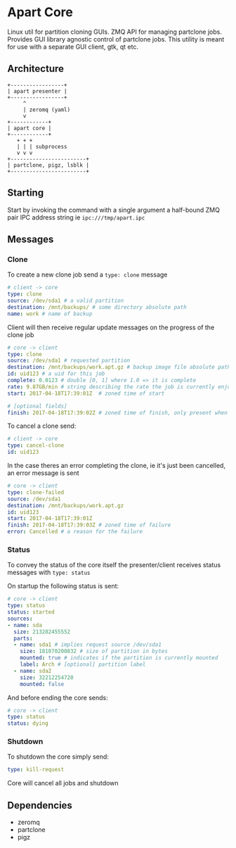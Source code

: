 Apart Core
==========
Linux util for partition cloning GUIs. ZMQ API for managing partclone jobs. Provides GUI library agnostic control of partclone jobs. This utility is meant for use with a separate GUI client, gtk, qt etc.

## Architecture
```
+-----------------+
| apart presenter |
+-----------------+
     ^
     | zeromq (yaml)
     v
+------------+
| apart core |
+------------+
   + + +
   | | | subprocess
   v v v
+------------------------+
| partclone, pigz, lsblk |
+------------------------+
```

## Starting
Start by invoking the command with a single argument a half-bound ZMQ pair IPC address string ie `ipc:///tmp/apart.ipc`

## Messages
### Clone
To create a new clone job send a `type: clone` message
```yaml
# client -> core
type: clone
source: /dev/sda1 # a valid partition
destination: /mnt/backups/ # some directory absolute path
name: work # name of backup
```
Client will then receive regular update messages on the progress of the clone job
```yaml
# core -> client
type: clone
source: /dev/sda1 # requested partition
destination: /mnt/backups/work.apt.gz # backup image file absolute path
id: uid123 # a uid for this job
complete: 0.0123 # double [0, 1] where 1.0 => it is complete
rate: 9.87GB/min # string describing the rate the job is currently enjoying
start: 2017-04-18T17:39:01Z  # zoned time of start

# [optional fields]
finish: 2017-04-18T17:39:02Z # zoned time of finish, only present when complete = 1
```
To cancel a clone send:
```yaml
# client -> core
type: cancel-clone
id: uid123
```
In the case theres an error completing the clone, ie it's just been cancelled, an error message is sent
```yaml
# core -> client
type: clone-failed
source: /dev/sda1
destination: /mnt/backups/work.apt.gz
id: uid123
start: 2017-04-18T17:39:01Z
finish: 2017-04-18T17:39:03Z # zoned time of failure
error: Cancelled # a reason for the failure
```

### Status
To convey the status of the core itself the presenter/client receives status messages with `type: status`

On startup the following status is sent:
```yaml
# core -> client
type: status
status: started
sources:
- name: sda
  size: 213282455552
  parts:
  - name: sda1 # implies request source /dev/sda1
    size: 181070200832 # size of partition in bytes
    mounted: true # indicates if the partition is currently mounted
    label: Arch # [optional] partition label
  - name: sda2
    size: 32212254720
    mounted: false
```
And before ending the core sends:
```yaml
# core -> client
type: status
status: dying
```

### Shutdown
To shutdown the core simply send:
```yaml
type: kill-request
```
Core will cancel all jobs and shutdown

## Dependencies
* zeromq
* partclone
* pigz
